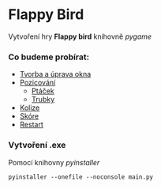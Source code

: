 # Flappy Bird
Vytvoření hry **Flappy bird** knihovně *pygame*

### Co budeme probírat:

- [Tvorba a úprava okna](https://github.com/MystiMiki/GUI/blob/main/Window.md)
- [Pozicování](https://github.com/MystiMiki/GUI/blob/main/Positioning.md)
  - [Ptáček](https://github.com/MystiMiki/GUI/blob/main/Bird.md)
  - [Trubky](https://github.com/MystiMiki/GUI/blob/main/Pipe.md)
- [Kolize](https://github.com/MystiMiki/GUI/blob/main/Collision.md)
- [Skóre]()
- [Restart]()




### Vytvoření **.exe** 
Pomocí knihovny *pyinstaller*
```
pyinstaller --onefile --noconsole main.py
```

